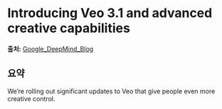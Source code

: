 # Introducing Veo 3.1 and advanced creative capabilities

**출처:** [Google_DeepMind_Blog](https://deepmind.google/discover/blog/introducing-veo-3-1-and-advanced-creative-capabilities/)

## 요약
We’re rolling out significant updates to Veo that give people even more creative control.
